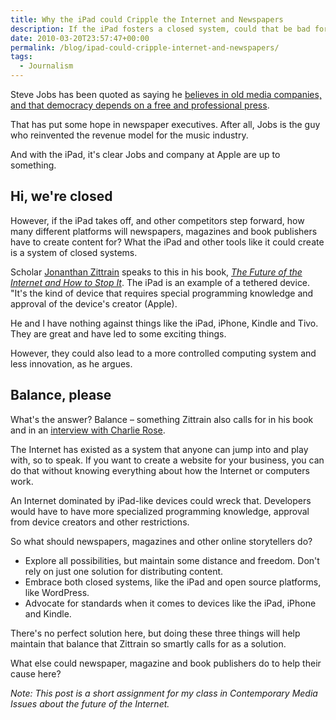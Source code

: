 ```yaml
---
title: Why the iPad could Cripple the Internet and Newspapers
description: If the iPad fosters a closed system, could that be bad for the Internet and publishers?
date: 2010-03-20T23:57:47+00:00
permalink: /blog/ipad-could-cripple-internet-and-newspapers/
tags:
  - Journalism
---
```


Steve Jobs has been quoted as saying he [believes in old media companies, and that democracy depends on a free and professional press](http://www.guardian.co.uk/media/pda/2010/jan/28/can-apple-ipad-save-newspapers "Can the Apple iPad save newspapers?").

That has put some hope in newspaper executives. After all, Jobs is the guy who reinvented the revenue model for the music industry.

And with the iPad, it's clear Jobs and company at Apple are up to something.

## Hi, we're closed

However, if the iPad takes off, and other competitors step forward, how many different platforms will newspapers, magazines and book publishers have to create content for? What the iPad and other tools like it could create is a system of closed systems.

Scholar [Jonanthan Zittrain](http://futureoftheinternet.org/ "The Future of the Internet") speaks to this in his book, [_The Future of the Internet and How to Stop It_](http://www.amazon.com/gp/product/0300124872?ie=UTF8&tag=jonatzittr-20&linkCode=as2&camp=1789&creative=9325&creativeASIN=030012487 "The Future of the Internet--And How to Stop It"). The iPad is an example of a tethered device. "It's the kind of device that requires special programming knowledge and approval of the device's creator (Apple).

He and I have nothing against things like the iPad, iPhone, Kindle and Tivo. They are great and have led to some exciting things.

However, they could also lead to a more controlled computing system and less innovation, as he argues.

## Balance, please

What's the answer? Balance – something Zittrain also calls for in his book and in an [interview with Charlie Rose](http://www.charlierose.com/view/content/9081 "Jonathan Zittrain on Charlie Rose").

The Internet has existed as a system that anyone can jump into and play with, so to speak. If you want to create a website for your business, you can do that without knowing everything about how the Internet or computers work.

An Internet dominated by iPad-like devices could wreck that. Developers would have to have more specialized programming knowledge, approval from device creators and other restrictions.

So what should newspapers, magazines and other online storytellers do?

- Explore all possibilities, but maintain some distance and freedom. Don't rely on just one solution for distributing content.
- Embrace both closed systems, like the iPad and open source platforms, like WordPress.
- Advocate for standards when it comes to devices like the iPad, iPhone and Kindle.

There's no perfect solution here, but doing these three things will help maintain that balance that Zittrain so smartly calls for as a solution.

What else could newspaper, magazine and book publishers do to help their cause here?

_Note: This post is a short assignment for my class in Contemporary Media Issues about the future of the Internet._
